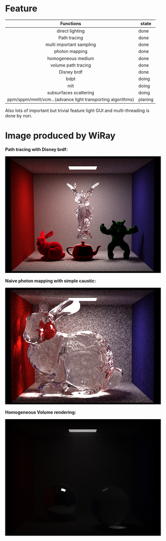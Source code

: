 # Feature

|                          Functions                          | state   |
| :---------------------------------------------------------: | ------- |
|                       direct lighting                       | done    |
|                        Path tracing                         | done    |
|                  multi important  sampling                  | done    |
|                       photon mapping                        | done    |
|                     homogeneous medium                      | done    |
|                     volume path tracing                     | done    |
|                         Disney brdf                         | done    |
|                            bdpt                             | doing   |
|                             mlt                             | doing   |
|                   subsurfaces scattering                    | doing   |
| ppm/sppm/mmlt/vcm...(advance light transporting algorithms) | planing |

Also lots of important but trivial feature light GUI and multi-threading is done by nori.


# Image produced by WiRay

**Path tracing with Disney brdf:**

![](Scenes/box.png)

**Naive photon mapping with simple caustic:**

![](Scenes/pm.png)


**Homogeneous Volume rendering:**

![](Scenes/vol.png)
